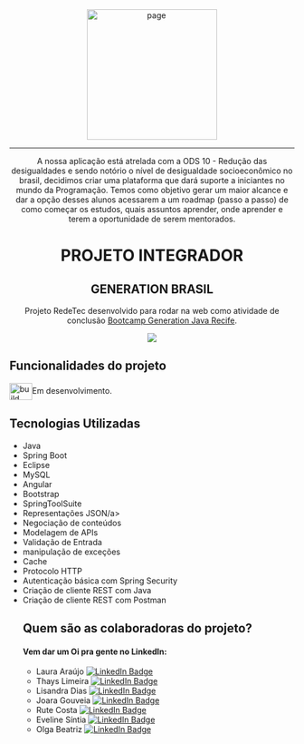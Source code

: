 <div align="center">
 
<img src="https://user-images.githubusercontent.com/93311817/167717297-af6bef16-ab5a-4ad5-ae5b-11bd163b507a.png" alt="page" width="230px">
<hr>
  
A nossa aplicação está atrelada com a ODS 10 - Redução das desigualdades e sendo notório o nível de desigualdade socioeconômico no brasil, decidimos criar uma plataforma que dará suporte a iniciantes no mundo da Programação. Temos como objetivo gerar um maior alcance e dar a opção desses alunos acessarem a um roadmap (passo a passo) de como começar os estudos, quais assuntos aprender, onde aprender e  terem a oportunidade de serem mentorados.
	</div>

<h1 align="center">PROJETO INTEGRADOR</h1>
<h2 align="center">GENERATION BRASIL</h2>
<p align = "center">
	Projeto RedeTec desenvolvido para rodar na web como atividade de conclusão <a href="https://brazil.generation.org/">Bootcamp Generation Java Recife</a>.
</p>
<p align="center">
<img src="http://img.shields.io/static/v1?label=STATUS&message=EM%20DESENVOLVIMENTO&color=GREEN&style=for-the-badge"/>
</p>
	
## Funcionalidades do projeto
<img align="center" alt="build" height="30" width="40" src="https://cdn-icons.flaticon.com/png/512/4873/premium/4873868.png?token=exp=1651785087~hmac=344138c1c5be6d79291548c119f7bc7b">Em desenvolvimento.
	

<h2>Tecnologias Utilizadas</h2>
<ul>
<li>Java</li>
<li>Spring Boot</li>
<li>Eclipse</a></li>
<li>MySQL</li>
<li>Angular</li>
<li>Bootstrap</a></li>
<li>SpringToolSuite</a></li>
<li>Representações JSON/a></li>
<li>Negociação de conteúdos</a></li>
<li>Modelagem de APIs</a></li>
<li>Validação de Entrada</a></li>
<li>manipulação de exceções</a></li>
<li>Cache</a></li>
<li>Protocolo HTTP</a></li>
<li>Autenticação básica com Spring Security</a></li>
<li>Criação de cliente REST com Java</a></li>
<li>Criação de cliente REST com Postman</a></li> 
  
 
## Quem são as colaboradoras do projeto?

#### Vem dar um Oi pra gente no LinkedIn:

- Laura Araújo [![LinkedIn Badge](https://img.shields.io/badge/laura-araujo?style=flat-square&logo=linkedin&logoColor=white)](https://www.linkedin.com/in/laura-lima-ara%C3%BAjo/)
- Thays Limeira [![LinkedIn Badge](https://img.shields.io/badge/thays-limeira?style=flat-square&logo=linkedin&logoColor=white)](https://www.linkedin.com/in/thayslimeira/)
- Lisandra Dias [![LinkedIn Badge](https://img.shields.io/badge/lisandra-dias?style=flat-square&logo=linkedin&logoColor=white)](https://www.linkedin.com/in/lisandra-dias-8a0417223/)
- Joara Gouveia [![LinkedIn Badge](https://img.shields.io/badge/joara-gouveia?style=flat-square&logo=linkedin&logoColor=white)](https://www.linkedin.com/in/joara-p-de-gouveia-aa4038168/)
- Rute Costa [![LinkedIn Badge](https://img.shields.io/badge/rute-costa?style=flat-square&logo=linkedin&logoColor=white)](https://www.linkedin.com/in/rutehelencosta/)
- Eveline Síntia [![LinkedIn Badge](https://img.shields.io/badge/eveline-sintia?style=flat-square&logo=linkedin&logoColor=white)](https://www.linkedin.com/in/eveline-s%C3%ADntia/)
- Olga Beatriz [![LinkedIn Badge](https://img.shields.io/badge/olga-silva?style=flat-square&logo=linkedin&logoColor=white)](https://www.linkedin.com/in/olga-beatriz-silva-283060144/)

